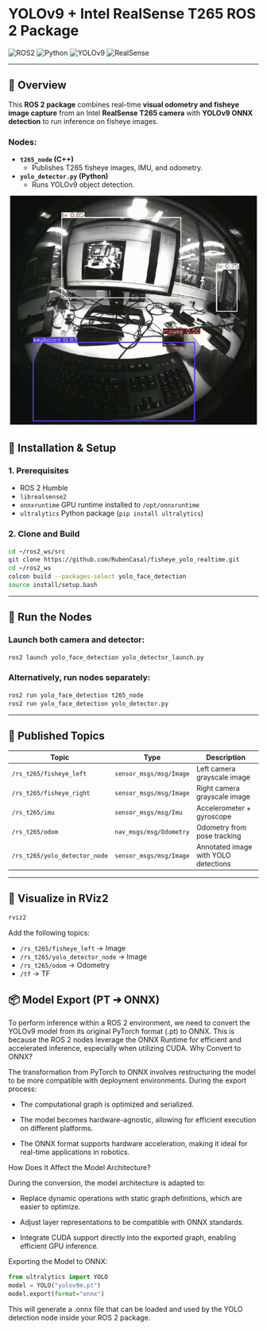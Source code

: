 # YOLOv9 + Intel RealSense T265 ROS 2 Package

![ROS2](https://img.shields.io/badge/ROS2-Humble-blue.svg)
![Python](https://img.shields.io/badge/Python-3.10-yellow.svg)
![YOLOv9](https://img.shields.io/badge/YOLO-v9-red.svg)
![RealSense](https://img.shields.io/badge/Camera-T265-green.svg)

---

## 📁 Overview

This **ROS 2 package** combines real-time **visual odometry and fisheye image capture** from an Intel **RealSense T265 camera** with **YOLOv9 ONNX detection** to run inference on fisheye images.

### Nodes:
- **`t265_node` (C++)**
  - Publishes T265 fisheye images, IMU, and odometry.
- **`yolo_detector.py` (Python)**
  - Runs YOLOv9 object detection.
    
<div align="center">
  <img src="readme_media/yolo_demo.gif" alt="YOLO Real-Time detection" width="500">
</div>



## 🚀 Installation & Setup

### 1. Prerequisites
- ROS 2 Humble
- `librealsense2`
- `onnxruntime` GPU runtime installed to `/opt/onnxruntime`
- `ultralytics` Python package (`pip install ultralytics`)

### 2. Clone and Build
```bash
cd ~/ros2_ws/src
git clone https://github.com/RubenCasal/fisheye_yolo_realtime.git
cd ~/ros2_ws
colcon build --packages-select yolo_face_detection
source install/setup.bash
```

---

## 🏃️ Run the Nodes

### Launch both camera and detector:
```bash
ros2 launch yolo_face_detection yolo_detector_launch.py
```

### Alternatively, run nodes separately:
```bash
ros2 run yolo_face_detection t265_node
ros2 run yolo_face_detection yolo_detector.py
```

---

## 📰 Published Topics

| Topic                              | Type                          | Description                           |
|-----------------------------------|-------------------------------|---------------------------------------|
| `/rs_t265/fisheye_left`           | `sensor_msgs/msg/Image`      | Left camera grayscale image           |
| `/rs_t265/fisheye_right`          | `sensor_msgs/msg/Image`      | Right camera grayscale image          |
| `/rs_t265/imu`                    | `sensor_msgs/msg/Imu`        | Accelerometer + gyroscope             |
| `/rs_t265/odom`                   | `nav_msgs/msg/Odometry`      | Odometry from pose tracking           |
| `/rs_t265/yolo_detector_node`     | `sensor_msgs/msg/Image`      | Annotated image with YOLO detections  |

---

## 🎥 Visualize in RViz2
```bash
rviz2
```
Add the following topics:
- `/rs_t265/fisheye_left` → Image
- `/rs_t265/yolo_detector_node` → Image
- `/rs_t265/odom` → Odometry
- `/tf` → TF



## 📦 Model Export (PT ➔ ONNX)
To perform inference within a ROS 2 environment, we need to convert the YOLOv9 model from its original PyTorch format (.pt) to ONNX. This is because the ROS 2 nodes leverage the ONNX Runtime for efficient and accelerated inference, especially when utilizing CUDA.
Why Convert to ONNX?

The transformation from PyTorch to ONNX involves restructuring the model to be more compatible with deployment environments. During the export process:

- The computational graph is optimized and serialized.

- The model becomes hardware-agnostic, allowing for efficient execution on different platforms.

- The ONNX format supports hardware acceleration, making it ideal for real-time applications in robotics.

How Does It Affect the Model Architecture?

During the conversion, the model architecture is adapted to:

- Replace dynamic operations with static graph definitions, which are easier to optimize.

- Adjust layer representations to be compatible with ONNX standards.

- Integrate CUDA support directly into the exported graph, enabling efficient GPU inference.

Exporting the Model to ONNX:
```python
from ultralytics import YOLO
model = YOLO("yolov9m.pt")
model.export(format="onnx")

```
This will generate a .onnx file that can be loaded and used by the YOLO detection node inside your ROS 2 package.
